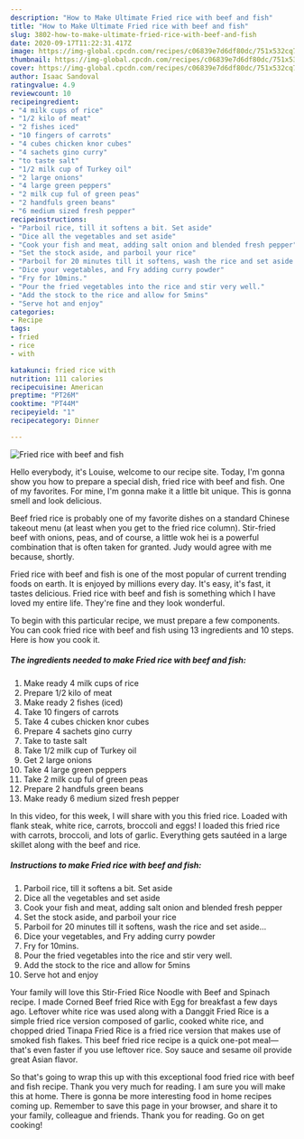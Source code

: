 ```yaml
---
description: "How to Make Ultimate Fried rice with beef and fish"
title: "How to Make Ultimate Fried rice with beef and fish"
slug: 3802-how-to-make-ultimate-fried-rice-with-beef-and-fish
date: 2020-09-17T11:22:31.417Z
image: https://img-global.cpcdn.com/recipes/c06839e7d6df80dc/751x532cq70/fried-rice-with-beef-and-fish-recipe-main-photo.jpg
thumbnail: https://img-global.cpcdn.com/recipes/c06839e7d6df80dc/751x532cq70/fried-rice-with-beef-and-fish-recipe-main-photo.jpg
cover: https://img-global.cpcdn.com/recipes/c06839e7d6df80dc/751x532cq70/fried-rice-with-beef-and-fish-recipe-main-photo.jpg
author: Isaac Sandoval
ratingvalue: 4.9
reviewcount: 10
recipeingredient:
- "4 milk cups of rice"
- "1/2 kilo of meat"
- "2 fishes iced"
- "10 fingers of carrots"
- "4 cubes chicken knor cubes"
- "4 sachets gino curry"
- "to taste salt"
- "1/2 milk cup of Turkey oil"
- "2 large onions"
- "4 large green peppers"
- "2 milk cup ful of green peas"
- "2 handfuls green beans"
- "6 medium sized fresh pepper"
recipeinstructions:
- "Parboil rice, till it softens a bit. Set aside"
- "Dice all the vegetables and set aside"
- "Cook your fish and meat, adding salt onion and blended fresh pepper"
- "Set the stock aside, and parboil your rice"
- "Parboil for 20 minutes till it softens, wash the rice and set aside..."
- "Dice your vegetables, and Fry adding curry powder"
- "Fry for 10mins."
- "Pour the fried vegetables into the rice and stir very well."
- "Add the stock to the rice and allow for 5mins"
- "Serve hot and enjoy"
categories:
- Recipe
tags:
- fried
- rice
- with

katakunci: fried rice with 
nutrition: 111 calories
recipecuisine: American
preptime: "PT26M"
cooktime: "PT44M"
recipeyield: "1"
recipecategory: Dinner

---
```



![Fried rice with beef and fish](https://img-global.cpcdn.com/recipes/c06839e7d6df80dc/751x532cq70/fried-rice-with-beef-and-fish-recipe-main-photo.jpg)

Hello everybody, it's Louise, welcome to our recipe site. Today, I'm gonna show you how to prepare a special dish, fried rice with beef and fish. One of my favorites. For mine, I'm gonna make it a little bit unique. This is gonna smell and look delicious.

Beef fried rice is probably one of my favorite dishes on a standard Chinese takeout menu (at least when you get to the fried rice column). Stir-fried beef with onions, peas, and of course, a little wok hei is a powerful combination that is often taken for granted. Judy would agree with me because, shortly.

Fried rice with beef and fish is one of the most popular of current trending foods on earth. It is enjoyed by millions every day. It's easy, it's fast, it tastes delicious. Fried rice with beef and fish is something which I have loved my entire life. They're fine and they look wonderful.


To begin with this particular recipe, we must prepare a few components. You can cook fried rice with beef and fish using 13 ingredients and 10 steps. Here is how you cook it.

<!--inarticleads1-->

##### The ingredients needed to make Fried rice with beef and fish:

1. Make ready 4 milk cups of rice
1. Prepare 1/2 kilo of meat
1. Make ready 2 fishes (iced)
1. Take 10 fingers of carrots
1. Take 4 cubes chicken knor cubes
1. Prepare 4 sachets gino curry
1. Take to taste salt
1. Take 1/2 milk cup of Turkey oil
1. Get 2 large onions
1. Take 4 large green peppers
1. Take 2 milk cup ful of green peas
1. Prepare 2 handfuls green beans
1. Make ready 6 medium sized fresh pepper


In this video, for this week, I will share with you this fried rice. Loaded with flank steak, white rice, carrots, broccoli and eggs! I loaded this fried rice with carrots, broccoli, and lots of garlic. Everything gets sautéed in a large skillet along with the beef and rice. 

<!--inarticleads2-->

##### Instructions to make Fried rice with beef and fish:

1. Parboil rice, till it softens a bit. Set aside
1. Dice all the vegetables and set aside
1. Cook your fish and meat, adding salt onion and blended fresh pepper
1. Set the stock aside, and parboil your rice
1. Parboil for 20 minutes till it softens, wash the rice and set aside...
1. Dice your vegetables, and Fry adding curry powder
1. Fry for 10mins.
1. Pour the fried vegetables into the rice and stir very well.
1. Add the stock to the rice and allow for 5mins
1. Serve hot and enjoy


Your family will love this Stir-Fried Rice Noodle with Beef and Spinach recipe. I made Corned Beef fried Rice with Egg for breakfast a few days ago. Leftover white rice was used along with a Danggit Fried Rice is a simple fried rice version composed of garlic, cooked white rice, and chopped dried Tinapa Fried Rice is a fried rice version that makes use of smoked fish flakes. This beef fried rice recipe is a quick one-pot meal—that&#39;s even faster if you use leftover rice. Soy sauce and sesame oil provide great Asian flavor. 

So that's going to wrap this up with this exceptional food fried rice with beef and fish recipe. Thank you very much for reading. I am sure you will make this at home. There is gonna be more interesting food in home recipes coming up. Remember to save this page in your browser, and share it to your family, colleague and friends. Thank you for reading. Go on get cooking!
